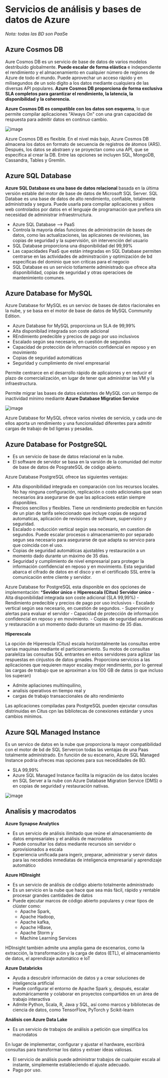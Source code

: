 # Servicios de análisis y bases de datos de Azure

*Nota: todas las BD son PaaS*e

## Azure Cosmos DB

Aure Cosmos DB es un servicio de base de datos de varios modelos destribuido globalmente. **Puede escalar de forma elástica** e independiente el rendimiento y el almacenamiento en cualquier número de regiones de Azure de todo el mundo. Puede aprovechar un acceso rápido y en milisegundos de un solo digito a los datos mediante cualquiera de las diversas API populares. **Azure Cosmos DB proporciona de forma exclusiva SLA completos para garantizar el rendimiento, la latencia, la disponibilidad y la coherencia.**

**Azure Cosmos DB es compatible con los datos son esquema**, lo que permite compilar aplicaciones "Always On" con una gran capacidad de respuesta para admitir datos en continuo cambio.

![image](https://docs.microsoft.com/es-mx/learn/azure-fundamentals/azure-database-fundamentals/media/azure-cosmos-db-1c115364.png)

Azure Cosmos DB es flexible. En el nivel más bajo, Azure Cosmos DB almacena los datos en formato de secuencia de registros de átomos (ARS). Después, los datos se abstraen y se proyectan como una API, que se especifica al crear la DB. Entre las opciones se incluyen SQL, MongoDB, Cassandra, Tables y Gremlin.

## Azure SQL Database

**Azure SQL Database es una base de datos relacional** basada en la última versión estable del motor de base de datos de Microsoft SQL Server. SQL Databae es una base de datos de alto rendimiento, confiable, totalmente administrada y segura. Puede usarla para compilar aplicaciones y sitios web controlados por datos en el lenguaje de programación que prefiera sin necesidad de administrar infraestrructura.

- Azure SQL Database --> PaaS
- Controla la mayoría delas funciones de administración de bases de datos, como las actualizaciones, las aplicaiones de revisiones, las copias de seguridad y la supervisión, sin intervención del usuario
- SQL Database proporciona una disponibilidad del 99,99%
- Las capacidades PaaS que están integradas en SQL Database permiten centrarse en las actividades de adminstración y optimización de bd especificas del dominio que son criticas para el negocio
- SQL Database es un servicio totlamente administrado que ofrece alta disponibilidad, copias de seguridad y otras operacioes de mantenimiento comunes.

## Azure Database for MySQL

Azure Database for MySQL es un servioc de bases de datos rlacionales en la nube, y se basa en el motor de base de datos de MySQL Community Edition.
- Azure Database for MySQL proporciona un SLA de 99,99%
- Alta disponibilad integrada son coste adicional
- REndimiento predecible y precios de pago por uso inclusivos
- Escalado según sea necesario, en cuestión de segundos
- Capacidad de protección de información confidencial en reposo y en movimiento
- Copias de seguridad automáticas
- Seguridad y cumplimiento de nivel empresarial

Permite centrarce en el desarrollo rápido de aplicaiones y en reducir el plazo de comercialización, en lugar de tener que administrar las VM y la infraestructura.

Permite migrar las bases de datos existentes de MySQL con un tiempo de inactividad mínimo mediante **Azure Database Migration Service**

![image](https://docs.microsoft.com/es-mx/learn/azure-fundamentals/azure-database-fundamentals/media/azure-db-for-mysql-conceptual-diagram-02e2a10a.png)

Azure Database for MySQL ofrece varios niveles de servicio, y cada uno de ellos aporta un rendimiento y una funcionalidad diferentes para admitir cargas de trabajo de bd ligeras y pesadas.

## Azure Database for PostgreSQL

- Es un servicio de base de datos relacional en la nube.
- El software de servidor se basa en la varsión de la comunidad del motor de base de datos de PosgrateSQL de código abierto.

Azure Database PostgreSQL ofrece las siguientes ventajas:

- Alta disponibilidad integrada en comparación con los recursos locales. No hay ninguna configuración, replicación o costo adicionales que sean necesarios ára asegurarse de que las aplicacioes están siempre disponibles.
- Precios sencillos y flexibles. Tiene un rendimiento predecible en función de un plan de tarifa seleccionado que incluye copias de segurad automaticas, aplicación de revisiones de software, supervisión y seguridad.
- Escalado o reducción vertical según sea necesario, en cuestion de segundos. Puede escalar procesos o almacenamiento por separado segun sea necesario para asegurarse de que adapta su servico para que coincida con el uso.
- Copias de seguridad automáticas ajustables y restauración a un momento dado durante un máximo de 35 días.
- Seguridad y cumplimiento de nivel empresarial para proteger la información confidencial en reposo y en movimiento. Esta seguridad abarca el cifrado de datos en el disco y en el certificado SSL entre la comunicación entre cliente y servidor.

Azure Database for PostgreSQL esta disponible en dos opciones de implementación: ***Sevidor único** e **Hiperescala (Citus)**
**Servidor único**
    - Alta disponibilidad integrada son coste adicional (SLA 99,99%)
    - Rendimiento predecible y precios de pago por uso inclusivos
    - Escalado vertical según sea necesario, en cuestión de segundos.
    - Supervisión y alertas para evaluar el servidor
    - Capacidad de protección de información confidencial en reposo y en movimiento.
    - Copias de seguridad automáticas y restauración a un momento dado durante un maximo de 35 días.

**Hiperescala**

La opción de Hiperescla (Citus) escala horizontalmente  las consultas entre varias maquinas mediante el particionamiento. Su motos de consultas paraleliza las consultas SQL entrantes en estos servidores para agilizar las respuestas en cinjustos de datos grnades. Proporciona servicios a las aplicaciones que requieren mayor escalay mejor rendimiento, por lo genreal las cargas de trabajo que se aproximan a los 100 GB de datos (o que incluso los superan)

- Admite apliaciones multiinquilino,
- analisis operativos en tiempo real y
- cargas de trabajo transaccionales de alto rendimiento

Las aplicaciones compiladas para PostgreSQL pueden ejecutar consultas distrinuidas en Citus cpn las bibliotecas de conexiones estándar y unos cambios minimos.

## Azure SQL Managed Instance

Es un servico de datos en la nube que proporciona la mayor compatibilidad con el motor de bd de SQL Servercon todas las ventajas de una Paas totalmente administrado. En función de su escenario, Azure SQL Managed Instance podria ofreces mas opciones para sus necedidades de BD.

- SLA 99,99%
- Azure SQL Managed Instance facilita la migración de los datos locales en SQL Server a la nube con Azure Database Migration Service (DMS) o en copias de seguridad y restauración nativas.

![image](https://docs.microsoft.com/es-mx/learn/azure-fundamentals/azure-database-fundamentals/media/migration-process-flow-small-a899c59c.png)

## Analisis y macrodatos

**Azure Synapse Analytics**

- Es un servicio de análisis ilimitado que reúne el almacenamiento de datos empresariales y el análisis de macrodatos
- Puede consultar los datos mediante recursos sin servidor o aprovisionados a escala
- Experiencia unificada para ingerir, preparar, administrar y servir datos para las necedides inmediatas de inteligencia empresarial y aprendizaje automático

**Azure HDInsight**

- Es un servicio de análisis de código abierto totalmente administrado
- Es un servicio en la nube que hace que sea más fácil, rápido y rentable procesar grandes cantidades de datos
- Puede ejecutar marcos de código abierto populares y crear tipos de clúster como:
    - Apache Spark,
    - Apache Hadoop,
    - Apache kafka,
    - Apache HBase,
    - Apache Storm y
    - Machine Learning Services

HDInsight también admite una amplia gama de escenarios, como la extracción, la transformación y la carga de datos (ETL), el almacenamiento de datos, el aprendizaje automático e IoT

**Azure Databricks**

- Ayuda a descubrir información de datos y a crear soluciones de inteligencia artificial
- Puede configurar el entorno de Apache Spark y, después, escalar automáricamente y colaborar en proyectos compartidos en un área de trabajo interactiva
- Admite Python, Scala, R, Java y SQL, así como marcos y bibliotecas de ciencia de datos, como TensorFlow, PyTorch y Scikit-learn

**Análisis con Azure Data Lake**

- Es un servicio de trabajos de análisis a petición que simplifica los macrodatos
 
En lugar de implementar, configurar y ajustar el hardware, escribirá consultas para transformar los datos y extraer ideas valiosas.
- El servicio de análisis puede administrar trabajos de cualquier escala al instante, simplemente estableciendo el ajuste adecuado.
- Pago por uso.